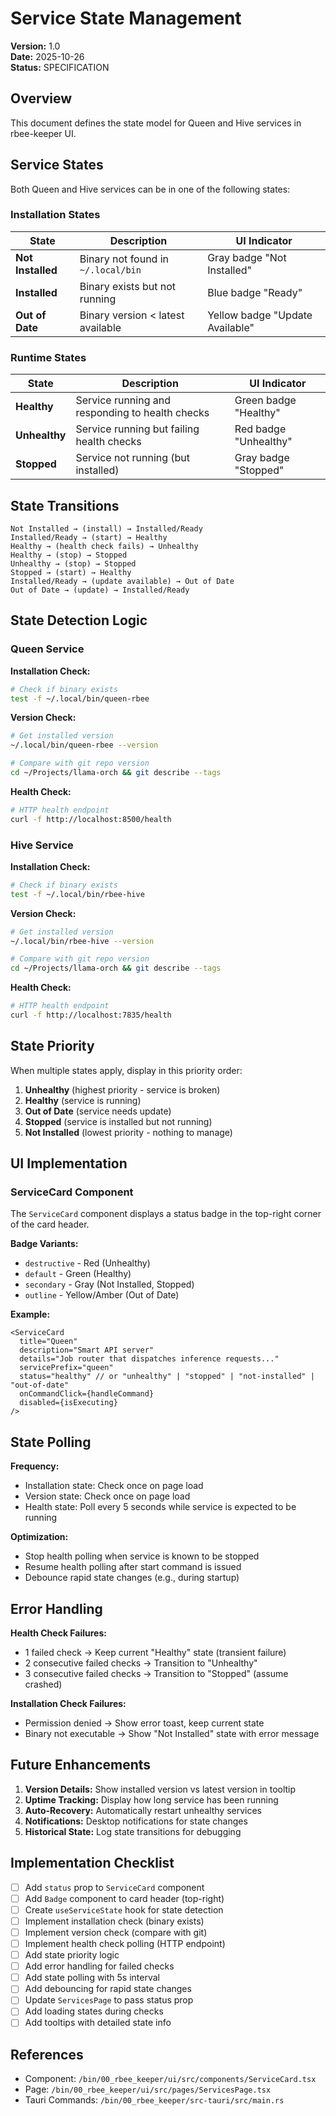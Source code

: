 # Service State Management

**Version:** 1.0  
**Date:** 2025-10-26  
**Status:** SPECIFICATION

## Overview

This document defines the state model for Queen and Hive services in rbee-keeper UI.

## Service States

Both Queen and Hive services can be in one of the following states:

### Installation States

| State | Description | UI Indicator |
|-------|-------------|--------------|
| **Not Installed** | Binary not found in `~/.local/bin` | Gray badge "Not Installed" |
| **Installed** | Binary exists but not running | Blue badge "Ready" |
| **Out of Date** | Binary version < latest available | Yellow badge "Update Available" |

### Runtime States

| State | Description | UI Indicator |
|-------|-------------|--------------|
| **Healthy** | Service running and responding to health checks | Green badge "Healthy" |
| **Unhealthy** | Service running but failing health checks | Red badge "Unhealthy" |
| **Stopped** | Service not running (but installed) | Gray badge "Stopped" |

## State Transitions

```
Not Installed → (install) → Installed/Ready
Installed/Ready → (start) → Healthy
Healthy → (health check fails) → Unhealthy
Healthy → (stop) → Stopped
Unhealthy → (stop) → Stopped
Stopped → (start) → Healthy
Installed/Ready → (update available) → Out of Date
Out of Date → (update) → Installed/Ready
```

## State Detection Logic

### Queen Service

**Installation Check:**
```bash
# Check if binary exists
test -f ~/.local/bin/queen-rbee
```

**Version Check:**
```bash
# Get installed version
~/.local/bin/queen-rbee --version

# Compare with git repo version
cd ~/Projects/llama-orch && git describe --tags
```

**Health Check:**
```bash
# HTTP health endpoint
curl -f http://localhost:8500/health
```

### Hive Service

**Installation Check:**
```bash
# Check if binary exists
test -f ~/.local/bin/rbee-hive
```

**Version Check:**
```bash
# Get installed version
~/.local/bin/rbee-hive --version

# Compare with git repo version
cd ~/Projects/llama-orch && git describe --tags
```

**Health Check:**
```bash
# HTTP health endpoint
curl -f http://localhost:7835/health
```

## State Priority

When multiple states apply, display in this priority order:

1. **Unhealthy** (highest priority - service is broken)
2. **Healthy** (service is running)
3. **Out of Date** (service needs update)
4. **Stopped** (service is installed but not running)
5. **Not Installed** (lowest priority - nothing to manage)

## UI Implementation

### ServiceCard Component

The `ServiceCard` component displays a status badge in the top-right corner of the card header.

**Badge Variants:**
- `destructive` - Red (Unhealthy)
- `default` - Green (Healthy)
- `secondary` - Gray (Not Installed, Stopped)
- `outline` - Yellow/Amber (Out of Date)

**Example:**
```tsx
<ServiceCard
  title="Queen"
  description="Smart API server"
  details="Job router that dispatches inference requests..."
  servicePrefix="queen"
  status="healthy" // or "unhealthy" | "stopped" | "not-installed" | "out-of-date"
  onCommandClick={handleCommand}
  disabled={isExecuting}
/>
```

## State Polling

**Frequency:**
- Installation state: Check once on page load
- Version state: Check once on page load
- Health state: Poll every 5 seconds while service is expected to be running

**Optimization:**
- Stop health polling when service is known to be stopped
- Resume health polling after start command is issued
- Debounce rapid state changes (e.g., during startup)

## Error Handling

**Health Check Failures:**
- 1 failed check → Keep current "Healthy" state (transient failure)
- 2 consecutive failed checks → Transition to "Unhealthy"
- 3 consecutive failed checks → Transition to "Stopped" (assume crashed)

**Installation Check Failures:**
- Permission denied → Show error toast, keep current state
- Binary not executable → Show "Not Installed" state with error message

## Future Enhancements

1. **Version Details:** Show installed version vs latest version in tooltip
2. **Uptime Tracking:** Display how long service has been running
3. **Auto-Recovery:** Automatically restart unhealthy services
4. **Notifications:** Desktop notifications for state changes
5. **Historical State:** Log state transitions for debugging

## Implementation Checklist

- [ ] Add `status` prop to `ServiceCard` component
- [ ] Add `Badge` component to card header (top-right)
- [ ] Create `useServiceState` hook for state detection
- [ ] Implement installation check (binary exists)
- [ ] Implement version check (compare with git)
- [ ] Implement health check polling (HTTP endpoint)
- [ ] Add state priority logic
- [ ] Add error handling for failed checks
- [ ] Add state polling with 5s interval
- [ ] Add debouncing for rapid state changes
- [ ] Update `ServicesPage` to pass status prop
- [ ] Add loading states during checks
- [ ] Add tooltips with detailed state info

## References

- Component: `/bin/00_rbee_keeper/ui/src/components/ServiceCard.tsx`
- Page: `/bin/00_rbee_keeper/ui/src/pages/ServicesPage.tsx`
- Tauri Commands: `/bin/00_rbee_keeper/src-tauri/src/main.rs`
